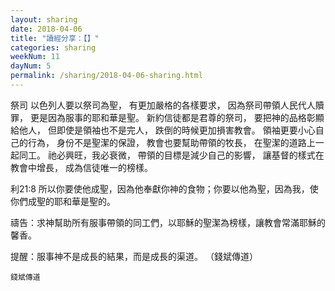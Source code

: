 ```yaml
---
layout: sharing
date: 2018-04-06
title: "讀經分享：【】"
categories: sharing
weekNum: 11
dayNum: 5
permalink: /sharing/2018-04-06-sharing.html
---
```

祭司
以色列人要以祭司為聖，
有更加嚴格的各樣要求，
因為祭司帶領人民代人贖罪，
更是因為服事的耶和華是聖。
新約信徒都是君尊的祭司，
要把神的品格彰顯給他人，
但即使是領袖也不是完人，
跌倒的時候更加損害教會。
領袖更要小心自己的行為，
身份不是聖潔的保證，
教會也要幫助帶領的牧長，
在聖潔的道路上一起同工。
祂必興旺，我必衰微，
帶領的目標是減少自己的影響，
讓基督的樣式在教會中增長，
成為信徒唯一的榜樣。

利21:8 所以你要使他成聖，因為他奉獻你神的食物；你要以他為聖，因為我，使你們成聖的耶和華是聖的。

禱告：求神幫助所有服事帶領的同工們，以耶穌的聖潔為榜樣，讓教會常滿耶穌的馨香。

提醒：服事神不是成長的結果，而是成長的渠道。
（錢斌傳道）

`錢斌傳道`
